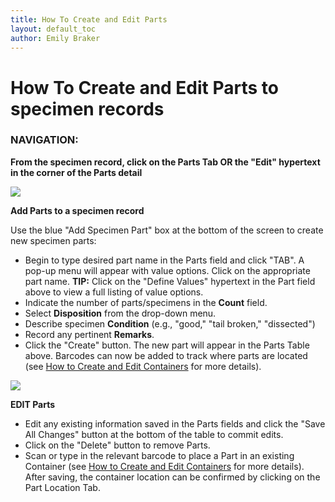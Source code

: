 ```yaml
---
title: How To Create and Edit Parts
layout: default_toc
author: Emily Braker
---
```

# How To Create and Edit Parts to specimen records

### NAVIGATION: 
**From the specimen record, click on the Parts Tab OR the "Edit" hypertext in the corner of the Parts detail**

![](https://raw.githubusercontent.com/ArctosDB/documentation-wiki/gh-pages/tutorial_images/edit_parts.jpg)

**Add Parts to a specimen record**

Use the blue "Add Specimen Part" box at the bottom of the screen to create new specimen parts:
* Begin to type desired part name in the Parts field and click "TAB". A pop-up menu will appear with value options. Click on the appropriate part name. **TIP:** Click on the "Define Values" hypertext in the Part field above to view a full listing of value options.
* Indicate the number of parts/specimens in the **Count** field.
* Select **Disposition** from the drop-down menu.
* Describe specimen **Condition** (e.g., "good," "tail broken," "dissected")
* Record any pertinent **Remarks**.
* Click the "Create" button. The new part will appear in the Parts Table above. Barcodes can now be added to track where parts are located (see [How to Create and Edit Containers](https://arctosdb.github.io/documentation-wiki/how_to/How-to-Create-and-Edit-Containers) for more details).


![](https://raw.githubusercontent.com/ArctosDB/documentation-wiki/gh-pages/tutorial_images/edit_parts_detail.jpg)

**EDIT Parts**
* Edit any existing information saved in the Parts fields and click the "Save All Changes" button at the bottom of the table to commit edits.
* Click on the "Delete" button to remove Parts.
* Scan or type in the relevant barcode to place a Part in an existing Container (see [How to Create and Edit Containers](https://arctosdb.github.io/documentation-wiki/how_to/How-to-Create-and-Edit-Containers.html) for more details). After saving, the container location can be confirmed by clicking on the Part Location Tab.
